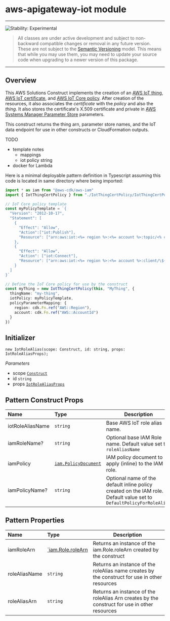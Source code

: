 # aws-apigateway-iot module

<!--BEGIN STABILITY BANNER-->

---

![Stability: Experimental](https://img.shields.io/badge/stability-Experimental-important.svg?style=for-the-badge)

> All classes are under active development and subject to non-backward compatible changes or removal in any
> future version. These are not subject to the [Semantic Versioning](https://semver.org/) model.
> This means that while you may use them, you may need to update your source code when upgrading to a newer version of this package.

---

<!--END STABILITY BANNER-->

## Overview

This AWS Solutions Construct implements the creation of an [AWS IoT thing](https://docs.aws.amazon.com/iot/latest/developerguide/iot-thing-management.html), [AWS IoT certificate](https://docs.aws.amazon.com/iot/latest/developerguide/x509-client-certs.html), and [AWS IoT Core policy](https://docs.aws.amazon.com/iot/latest/developerguide/iot-policies.html). After creation of the resources, it also associates the _certificate_ with the _policy_ and also the _thing_. It also stores the certificate's X.509 certificate and private in [AWS Systems Manager Parameter Store](https://docs.aws.amazon.com/systems-manager/latest/userguide/systems-manager-parameter-store.html) parameters.

This construct returns the thing arn, parameter store names, and the IoT data endpoint for use in other constructs or CloudFormation outputs.

TODO

- template notes
  - mappings
  - iot policy string
- docker for Lambda

Here is a minimal deployable pattern definition in Typescript assuming this code is located in same directory where being imported:

```typescript
import * as iam from "@aws-cdk/aws-iam"
import { IotThingCertPolicy } from "./IotThingCertPolicy/IotThingCertPolicy"

// IoT Core policy template
const myPolicyTemplate = `{
  "Version": "2012-10-17",
  "Statement": [
    {
      "Effect": "Allow",
      "Action":["iot:Publish"],
      "Resource": ["arn:aws:iot:<%= region %>:<%= account %>:topic/<% completePolicyName %>"]
    },
    {
      "Effect": "Allow",
      "Action": ["iot:Connect"],
      "Resource": ["arn:aws:iot:<%= region %>:<%= account %>:client/\${iot:Connection.Thing.ThingName}"]
    }
  ]
}`

// Define the IoT Core policy for use by the construct
const myThing = new IotThingCertPolicy(this, "MyThing", {
  thingName: "my-thing",
  iotPolicy: myPolicyTemplate,
  policyParameterMapping: {
    region: cdk.Fn.ref("AWS::Region"),
    account: cdk.Fn.ref("AWS::AccountId")
  }
})
```

## Initializer

```text
new IotRoleAlias(scope: Construct, id: string, props: IotRoleAliasProps);
```

_Parameters_

- scope [`Construct`](https://docs.aws.amazon.com/cdk/api/latest/docs/@aws-cdk_core.Construct.html)
- id `string`
- props [`IotRoleAliasProps`](#pattern-construct-props)

## Pattern Construct Props

| **Name**         | **Type**                                                                                                     | **Description**                                                                                                      |
| :--------------- | :----------------------------------------------------------------------------------------------------------- | -------------------------------------------------------------------------------------------------------------------- |
| iotRoleAliasName | `string`                                                                                                     | Base AWS IoT role alias name.                                                                                        |
| iamRoleName?     | `string`                                                                                                     | Optional base IAM Role name. Default value set to `roleAliasName`                                                    |
| iamPolicy        | [`iam.PolicyDocument`](https://docs.aws.amazon.com/cdk/api/latest/docs/@aws-cdk_aws-iam.PolicyDocument.html) | IAM policy document to apply (inline) to the IAM role.                                                               |
| iamPolicyName?   | `string`                                                                                                     | Optional name of the default inline policy created on the IAM role. Default value set to `DefaultPolicyForRoleAlias` |

## Pattern Properties

| **Name**      | **Type**                                                                                                | **Description**                                                                               |
| :------------ | :------------------------------------------------------------------------------------------------------ | --------------------------------------------------------------------------------------------- |
| iamRoleArn    | [`iam.Role.roleArn](https://docs.aws.amazon.com/cdk/api/latest/docs/@aws-cdk_aws-iam.Role.html#rolearn) | Returns an instance of the iam.Role.roleArn created by the construct                          |
| roleAliasName | `string`                                                                                                | Returns an instance of the roleAlias name creates by the construct for use in other resources |
| roleAliasArn  | `string`                                                                                                | Returns an instance of the roleAlias Arn creates by the construct for use in other resources  |
